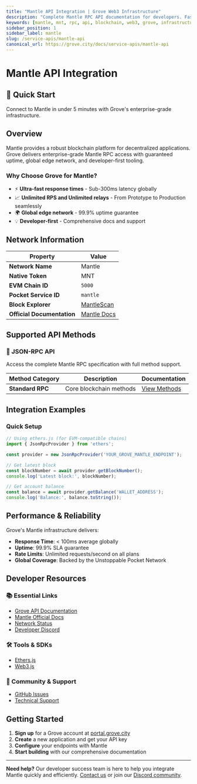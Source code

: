 ```yaml
---
title: "Mantle API Integration | Grove Web3 Infrastructure"
description: "Complete Mantle RPC API documentation for developers. Fast, reliable Mantle blockchain access with Grove's enterprise infrastructure. Get started in minutes."
keywords: [mantle, mnt, rpc, api, blockchain, web3, grove, infrastructure, developers, integration]
sidebar_position: 1
sidebar_label: mantle
slug: /service-apis/mantle-api
canonical_url: https://grove.city/docs/service-apis/mantle-api
---
```


# Mantle API Integration

<div style={{background: "linear-gradient(135deg, #000000 0%, #86efac 100%)", color: "white", padding: "1.5rem", borderRadius: "8px", margin: "1rem 0"}}>
  <h2 style={{color: "white", marginTop: 0}}>🚀 Quick Start</h2>
  <p style={{marginBottom: 0, fontSize: "1.1rem"}}>Connect to Mantle in under 5 minutes with Grove's enterprise-grade infrastructure.</p>
</div>

## Overview

Mantle provides a robust blockchain platform for decentralized applications. Grove delivers enterprise-grade Mantle RPC access with guaranteed uptime, global edge network, and developer-first tooling.

### Why Choose Grove for Mantle?

- ⚡ **Ultra-fast response times** - Sub-300ms latency globally
- 📈 **Unlimited RPS and Unlimited relays** - From Prototype to Production seamlessly
- 🌍 **Global edge network** - 99.9% uptime guarantee
- 💡 **Developer-first** - Comprehensive docs and support

## Network Information

| Property | Value |
|----------|-------|
| **Network Name** | Mantle |
| **Native Token** | MNT |
| **EVM Chain ID** | `5000` |
| **Pocket Service ID** | `mantle` |
| **Block Explorer** | [MantleScan](https://mantlescan.xyz) |
| **Official Documentation** | [Mantle Docs](https://docs.mantle.xyz/network) |

## Supported API Methods

### 🔌 JSON-RPC API
Access the complete Mantle RPC specification with full method support.

| Method Category | Description | Documentation |
|-----------------|-------------|---------------|
| **Standard RPC** | Core blockchain methods | [View Methods](../grove-api/api-definition/definition#json-rpc-supported-methods) |

## Integration Examples

### Quick Setup

```javascript
// Using ethers.js (for EVM-compatible chains)
import { JsonRpcProvider } from 'ethers';

const provider = new JsonRpcProvider('YOUR_GROVE_MANTLE_ENDPOINT');

// Get latest block
const blockNumber = await provider.getBlockNumber();
console.log('Latest block:', blockNumber);

// Get account balance
const balance = await provider.getBalance('WALLET_ADDRESS');
console.log('Balance:', balance.toString());
```

## Performance & Reliability

Grove's Mantle infrastructure delivers:

- **Response Time**: < 100ms average globally
- **Uptime**: 99.9% SLA guarantee  
- **Rate Limits**: Unlimited requests/second on all plans
- **Global Coverage**: Backed by the Unstoppable Pocket Network

## Developer Resources

### 📚 Essential Links
- [Grove API Documentation](../grove-api/overview/grove-api)
- [Mantle Official Docs](https://docs.mantle.xyz/)
- [Network Status](https://status.grove.city)
- [Developer Discord](https://discord.gg/build-with-grove)

### 🛠️ Tools & SDKs
- [Ethers.js](https://docs.ethers.io/)
- [Web3.js](https://web3js.readthedocs.io/)

### 💬 Community & Support
- [GitHub Issues](https://github.com/buildwithgrove/path)  
- [Technical Support](https://discord.com/channels/824324475256438814/1150805396085293106)

## Getting Started

1. **Sign up** for a Grove account at [portal.grove.city](https://portal.grove.city)
2. **Create** a new application and get your API key
3. **Configure** your endpoints with Mantle
4. **Start building** with our comprehensive documentation

---

<div style={{background: "#f8f9fa", padding: "1rem", borderLeft: "4px solid #007bff", margin: "1rem 0"}}>
  <strong>Need help?</strong> Our developer success team is here to help you integrate Mantle quickly and efficiently. <a href="mailto:portal@grove.city">Contact us</a> or join our <a href="https://discord.gg/build-with-grove">Discord community</a>.
</div>
